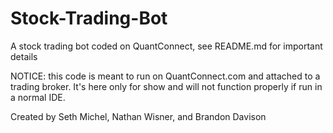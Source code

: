 # Stock-Trading-Bot
A stock trading bot coded on QuantConnect, see README.md for important details

NOTICE: this code is meant to run on QuantConnect.com and attached to a trading broker. It's here only for show and will not function properly if run in a normal IDE.

Created by Seth Michel, Nathan Wisner, and Brandon Davison
